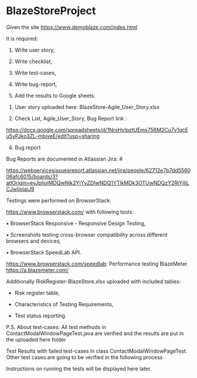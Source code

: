 # BlazeStoreProject

Given the site https://www.demoblaze.com/index.html

   It is required:
   
   1. Write user story,
   
   2. Write checklist,
   
   3. Write test-cases,
   
   4. Write bug-report,
   
   5. Add the results to Google sheets.
   
1) User story uploaded here: 
BlazeStore-Agile_User_Story.xlsx

2) Check List, Agile_User_Story, Bug Report link :

https://docs.google.com/spreadsheets/d/1NrxHvlpztUEms756M2Cu7v1qcEu5yPJko3ZL-mbjveE/edit?usp=sharing  
   
4) Bug report

Bug Reports are documented in Atlassian Jira: #

https://webservicesissuesreport.atlassian.net/jira/people/62712e7b7dd556006afc6015/boards/3?atlOrigin=eyJpIjoiMDQwNjk2YjYyZDIwNDQ1YTlkMDk3OTUwNDQzY2RiYjIiLCJwIjoiaiJ9

 Testings were performed on BrowserStack:
 
 https://www.browserstack.com/ with following tools:

• BrowserStack Responsive - Responsive Design Testing,

• Screenshots testing cross-browser compatibility across different browsers and devices,

• BrowserStack SpeedLab API. 

https://www.browserstack.com/speedlab: Performance testing
BlazeMeter https://a.blazemeter.com/  

Additionally RiskRegister-BlazeStore.xlsx uploaded with included tables:

+ Risk register table,

+ Characteristics of Testing  Requirements,

+ Test status reporting.

P.S. About test-cases: 
All test methods in ContactModalWindowPageTest.java are verified and the results are put in the uploaded here folder

Test Results with failed test-cases in class ContactModalWindowPageTest.
Other test cases are going to be verified in the following process

Instructions on running the tests will be displayed here later.
